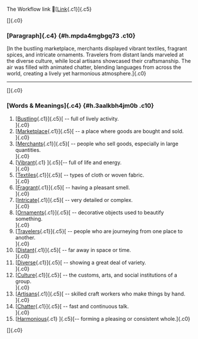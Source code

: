 The Workflow link
👏[[Link](https://www.google.com/url?q=http://www.google.com&sa=D&source=editors&ust=1758053886012801&usg=AOvVaw3L2ZiecmecGipk_C40JGed){.c1}]{.c5}

[]{.c0}

### [Paragraph]{.c4} {#h.mpda4mgbgq73 .c10}

[In the bustling marketplace, merchants displayed vibrant textiles,
fragrant spices, and intricate ornaments. Travelers from distant lands
marveled at the diverse culture, while local artisans showcased their
craftsmanship. The air was filled with animated chatter, blending
languages from across the world, creating a lively yet harmonious
atmosphere.]{.c0}

------------------------------------------------------------------------

[]{.c0}

### [Words & Meanings]{.c4} {#h.3aalkbh4jm0b .c10}

1.  [[Bustling](https://www.google.com/url?q=http://www.google.com&sa=D&source=editors&ust=1758053886014539&usg=AOvVaw2MSFcEbrvotq_F2s0in0Vm){.c1}]{.c5}[ --
    full of lively activity.\
    ]{.c0}
2.  [[Marketplace](https://www.google.com/url?q=http://www.google.com&sa=D&source=editors&ust=1758053886014813&usg=AOvVaw1hbMzIVy6bhXVZJriV7ZQd){.c1}]{.c5}[ --
    a place where goods are bought and sold.\
    ]{.c0}
3.  [[Merchants](https://www.google.com/url?q=http://www.google.com&sa=D&source=editors&ust=1758053886015069&usg=AOvVaw3ZxceqgWjsyeU8962FxTOM){.c1}]{.c5}[ --
    people who sell goods, especially in large quantities.\
    ]{.c0}
4.  [[Vibrant](https://www.google.com/url?q=http://www.google.com&sa=D&source=editors&ust=1758053886015351&usg=AOvVaw3xH_DMS0cth4bwNheSM-ST){.c1}
    ]{.c5}[-- full of life and energy.\
    ]{.c0}
5.  [[Textiles](https://www.google.com/url?q=http://www.google.com&sa=D&source=editors&ust=1758053886015641&usg=AOvVaw2AYkNGdZZW_LSFSRJ2WGmP){.c1}]{.c5}[ --
    types of cloth or woven fabric.\
    ]{.c0}
6.  [[Fragrant](https://www.google.com/url?q=http://www.google.com&sa=D&source=editors&ust=1758053886015927&usg=AOvVaw3zLOVcfGl2iQ5hrIXfANb1){.c1}]{.c5}[ --
    having a pleasant smell.\
    ]{.c0}
7.  [[Intricate](https://www.google.com/url?q=http://www.google.com&sa=D&source=editors&ust=1758053886016216&usg=AOvVaw0Ufe-6NFcuQqayOLIx-NoS){.c1}]{.c5}[ --
    very detailed or complex.\
    ]{.c0}
8.  [[Ornaments](https://www.google.com/url?q=http://www.google.com&sa=D&source=editors&ust=1758053886016536&usg=AOvVaw3WNKcpjuzokWUPScDL8RNu){.c1}]{.c5}[ --
    decorative objects used to beautify something.\
    ]{.c0}
9.  [[Travelers](https://www.google.com/url?q=http://www.google.com&sa=D&source=editors&ust=1758053886016851&usg=AOvVaw2zoe_B1Dzrm78cctGUeurT){.c1}]{.c5}[ --
    people who are journeying from one place to another.\
    ]{.c0}
10. [[Distant](https://www.google.com/url?q=http://www.google.com&sa=D&source=editors&ust=1758053886017214&usg=AOvVaw2L-8L6OvGv910XXo58OIE2){.c1}]{.c5}[ --
    far away in space or time.\
    ]{.c0}
11. [[Diverse](https://www.google.com/url?q=http://www.google.com&sa=D&source=editors&ust=1758053886017407&usg=AOvVaw3Q9x3Aw_wPPjjGYuxB9rl-){.c1}]{.c5}[ --
    showing a great deal of variety.\
    ]{.c0}
12. [[Culture](https://www.google.com/url?q=http://www.google.com&sa=D&source=editors&ust=1758053886017599&usg=AOvVaw0LK0-au4kKuzORJAZ2wW1b){.c1}]{.c5}[ --
    the customs, arts, and social institutions of a group.\
    ]{.c0}
13. [[Artisans](https://www.google.com/url?q=http://www.google.com&sa=D&source=editors&ust=1758053886017814&usg=AOvVaw3DstqnHFtQmD_feGCP_PHn){.c1}]{.c5}[ --
    skilled craft workers who make things by hand.\
    ]{.c0}
14. [[Chatter](https://www.google.com/url?q=http://www.google.com&sa=D&source=editors&ust=1758053886018030&usg=AOvVaw1kWlVgsbT9JlGKIo82i87I){.c1}]{.c5}[ --
    fast and continuous talk.\
    ]{.c0}
15. [[Harmonious](https://www.google.com/url?q=http://www.google.com&sa=D&source=editors&ust=1758053886018247&usg=AOvVaw1zKsV-q1jHjj_Gw91MwlBP){.c1}
    ]{.c5}[-- forming a pleasing or consistent whole.]{.c0}

[]{.c0}
